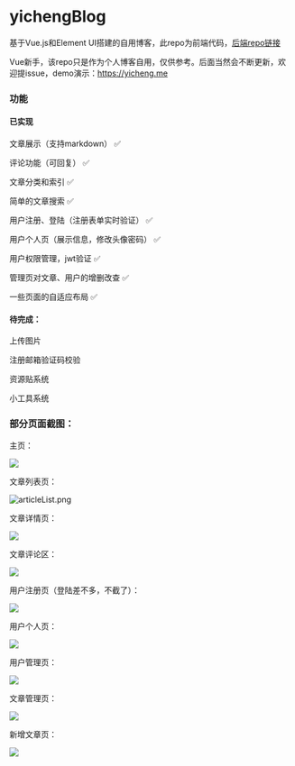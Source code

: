 # yichengBlog

基于Vue.js和Element UI搭建的自用博客，此repo为前端代码，[后端repo链接](https://github.com/enginewang/BlogBackend)

Vue新手，该repo只是作为个人博客自用，仅供参考。后面当然会不断更新，欢迎提issue，demo演示：https://yicheng.me

### 功能

#### 已实现

文章展示（支持markdown） :white_check_mark:

评论功能（可回复） :white_check_mark:

文章分类和索引 :white_check_mark:

简单的文章搜索 :white_check_mark:

用户注册、登陆（注册表单实时验证） :white_check_mark:

用户个人页（展示信息，修改头像密码） :white_check_mark:

用户权限管理，jwt验证 :white_check_mark:

管理页对文章、用户的增删改查 :white_check_mark:

一些页面的自适应布局 :white_check_mark:



#### 待完成：

上传图片

注册邮箱验证码校验

资源贴系统

小工具系统

### 部分页面截图：

主页：

![](https://i.loli.net/2020/03/19/VGhi5wJM9qFQelo.png)

文章列表页：

![articleList.png](https://i.loli.net/2020/03/19/ik1mZYlpeWou9Hc.png)

文章详情页：

![](https://i.loli.net/2020/03/19/GJSextyEsIjifK9.png)

文章评论区：

![](https://i.loli.net/2020/03/19/7d4JeCRX8LKyONp.png)

用户注册页（登陆差不多，不截了）：

![](https://i.loli.net/2020/03/19/Gu4ox6N5Q7mtwZR.png)

用户个人页：

![](https://i.loli.net/2020/03/19/JUQe6VRDgaoK9Pt.png)

用户管理页：

![](https://i.loli.net/2020/03/19/93zeGOTfKE4UZdW.png)

文章管理页：

![](https://i.loli.net/2020/03/19/V7er9zUCHGFbxKQ.png)

新增文章页：

![](https://i.loli.net/2020/03/19/oq4SH2NEGcnCmDI.png)
